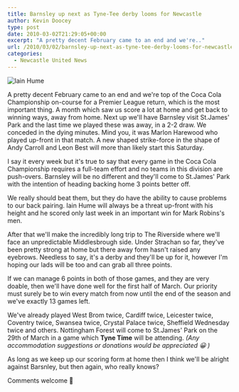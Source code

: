 ```yaml
---
title: Barnsley up next as Tyne-Tee derby looms for Newcastle
author: Kevin Doocey
type: post
date: 2010-03-02T21:29:05+00:00
excerpt: "A pretty decent February came to an end and we're.."
url: /2010/03/02/barnsley-up-next-as-tyne-tee-derby-looms-for-newcastle/
categories:
  - Newcastle United News
---
```


![Iain Hume](https://static.guim.co.uk/sys-images/Football/Pix/pictures/2008/11/10/1226333986889/Barnsleys-Iain-Hume-001.jpg "Hume - Always a handful up front and Saturday will be no different")

A pretty decent February came to an end and we're top of the Coca Cola Championship on-course for a Premier League return, which is the most important thing. A month which saw us score a lot at home and get back to winning ways, away from home. Next up we'll have Barnsley visit St.James' Park and the last time we played these was away, in a 2-2 draw. We conceded in the dying minutes. Mind you, it was Marlon Harewood who played up-front in that match. A new shaped strike-force in the shape of Andy Carroll and Leon Best will more than likely start this Saturday.

I say it every week but it's true to say that every game in the Coca Cola Championship requires a full-team effort and no teams in this division are push-overs. Barnsley will be no different and they'll come to St.James' Park with the intention of heading backing home 3 points better off.

We really should beat them, but they do have the ability to cause problems to our back pairing. Iain Hume will always be a threat up-front with his height and he scored only last week in an important win for Mark Robins's men.

After that we'll make the incredibly long trip to The Riverside where we'll face an unpredictable Middlesbrough side. Under Strachan so far, they've been pretty strong at home but there away form hasn't raised any eyebrows. Needless to say, it's a derby and they'll be up for it, however I'm hoping our lads will be too and can grab all three points.

If we can manage 6 points in both of those games, and they are very doable, then we'll have done well for the first half of March. Our priority must surely be to win every match from now until the end of the season and we've exactly 13 games left.

We've already played West Brom twice, Cardiff twice, Leicester twice, Coventry twice, Swansea twice, Crystal Palace twice, Sheffield Wednesday twice and others. Nottingham Forest will come to St.James' Park on the 29th of March in a game which **Tyne Time** will be attending. _(Any accommodation suggestions or donations would be appreciated 😀 )_

As long as we keep up our scoring form at home then I think we'll be alright against Barsnley, but then again, who really knows?

Comments welcome 🙂
